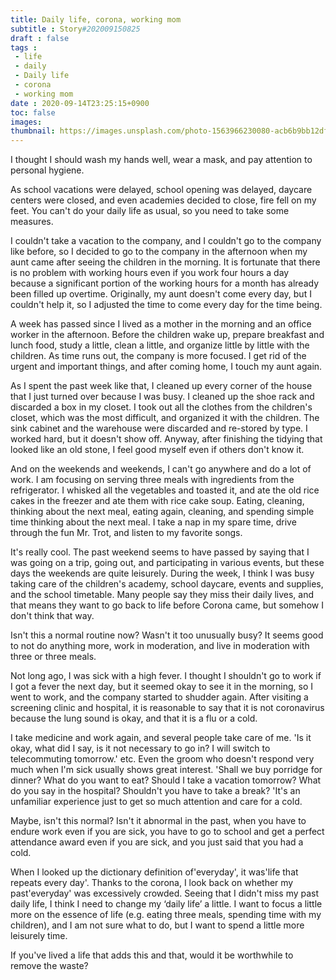 ```yaml
---
title: Daily life, corona, working mom
subtitle : Story#202009150825
draft : false
tags :
 - life
 - daily
 - Daily life
 - corona
 - working mom
date : 2020-09-14T23:25:15+0900
toc: false
images: 
thumbnail: https://images.unsplash.com/photo-1563966230080-acb6b9bb12df?ixlib=rb-1.2.1&q=80&fm=jpg&crop=entropy&cs=tinysrgb&w=1080&fit=max&ixid=eyJhcHBfaWQiOjE1NTU0OX0
---
```


I thought I should wash my hands well, wear a mask, and pay attention to personal hygiene.  

As school vacations were delayed, school opening was delayed, daycare centers were closed, and even academies decided to close, fire fell on my feet. You can't do your daily life as usual, so you need to take some measures.  

I couldn't take a vacation to the company, and I couldn't go to the company like before, so I decided to go to the company in the afternoon when my aunt came after seeing the children in the morning. It is fortunate that there is no problem with working hours even if you work four hours a day because a significant portion of the working hours for a month has already been filled up overtime. Originally, my aunt doesn't come every day, but I couldn't help it, so I adjusted the time to come every day for the time being.  

A week has passed since I lived as a mother in the morning and an office worker in the afternoon. Before the children wake up, prepare breakfast and lunch food, study a little, clean a little, and organize little by little with the children. As time runs out, the company is more focused. I get rid of the urgent and important things, and after coming home, I touch my aunt again.  

As I spent the past week like that, I cleaned up every corner of the house that I just turned over because I was busy. I cleaned up the shoe rack and discarded a box in my closet. I took out all the clothes from the children's closet, which was the most difficult, and organized it with the children. The sink cabinet and the warehouse were discarded and re-stored by type. I worked hard, but it doesn't show off. Anyway, after finishing the tidying that looked like an old stone, I feel good myself even if others don't know it.  

And on the weekends and weekends, I can't go anywhere and do a lot of work. I am focusing on serving three meals with ingredients from the refrigerator. I whisked all the vegetables and toasted it, and ate the old rice cakes in the freezer and ate them with rice cake soup. Eating, cleaning, thinking about the next meal, eating again, cleaning, and spending simple time thinking about the next meal. I take a nap in my spare time, drive through the fun Mr. Trot, and listen to my favorite songs.  

It's really cool. The past weekend seems to have passed by saying that I was going on a trip, going out, and participating in various events, but these days the weekends are quite leisurely. During the week, I think I was busy taking care of the children's academy, school daycare, events and supplies, and the school timetable. Many people say they miss their daily lives, and that means they want to go back to life before Corona came, but somehow I don't think that way.  

Isn't this a normal routine now? Wasn't it too unusually busy? It seems good to not do anything more, work in moderation, and live in moderation with three or three meals.  

Not long ago, I was sick with a high fever. I thought I shouldn't go to work if I got a fever the next day, but it seemed okay to see it in the morning, so I went to work, and the company started to shudder again. After visiting a screening clinic and hospital, it is reasonable to say that it is not coronavirus because the lung sound is okay, and that it is a flu or a cold.  

I take medicine and work again, and several people take care of me. 'Is it okay, what did I say, is it not necessary to go in? I will switch to telecommuting tomorrow.' etc. Even the groom who doesn't respond very much when I'm sick usually shows great interest. 'Shall we buy porridge for dinner? What do you want to eat? Should I take a vacation tomorrow? What do you say in the hospital? Shouldn't you have to take a break? 'It's an unfamiliar experience just to get so much attention and care for a cold.  

Maybe, isn't this normal? Isn't it abnormal in the past, when you have to endure work even if you are sick, you have to go to school and get a perfect attendance award even if you are sick, and you just said that you had a cold.  

When I looked up the dictionary definition of'everyday', it was'life that repeats every day'. Thanks to the corona, I look back on whether my past'everyday' was excessively crowded. Seeing that I didn't miss my past daily life, I think I need to change my ‘daily life’ a little. I want to focus a little more on the essence of life (e.g. eating three meals, spending time with my children), and I am not sure what to do, but I want to spend a little more leisurely time.  

If you've lived a life that adds this and that, would it be worthwhile to remove the waste?  

